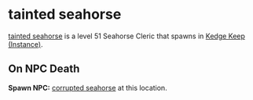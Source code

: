 # tainted seahorse



[tainted seahorse](/npc/64048) is a level 51 Seahorse Cleric that spawns in [Kedge Keep (Instance)](/zone/1064).



## On NPC Death

**Spawn NPC:**  [corrupted seahorse](/npc/64550) at this location.